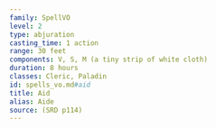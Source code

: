 ```yaml
---
family: SpellVO
level: 2
type: abjuration
casting_time: 1 action
range: 30 feet
components: V, S, M (a tiny strip of white cloth)
duration: 8 hours
classes: Cleric, Paladin
id: spells_vo.md#aid
title: Aid
alias: Aide
source: (SRD p114)
---
```


